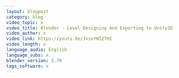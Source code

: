 ```yaml
---
layout: blogpost
category: blog
video_topic: x
video_title: Blender - Level Designing And Exporting to Unity3D
video_author: x
video_link: https://youtu.be/JvsoYWI27HI
video_length: x
language_audio: English
language_subs: x
blender_version: 2.78
tags_software: x
---
```


